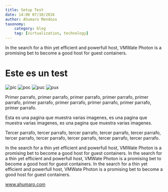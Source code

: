 ```yaml
---
title: Setup Test
date: 14:00 07/10/2016
author: Ahumaro Mendoza
taxonomy:
    category: blog
    tag: [virtualization, technology]
---
```


In the search for a thin yet efficient and powerfull host, VMWate Photon is a promising bet to become a good host for guest containers.

<div itemscope itemtype="http://schema.org/Article">
  <h1 itemprop="name">Este es un test</h1>
  <img alt="pic" src="http://www.ahumaro.com/pic.jpg" />
  <img alt="poc" src="http://www.ahumaro.com/poc.jpg" />
  <img alt="puc" src="http://www.ahumaro.com/puc.jpg" />
  <img itemprop="image" alt="pux" src="test/unsplash.png" />
  <p>Primer parrafo, primer parrafo, primer parrafo, primer parrafo, primer parrafo, primer parrafo, primer parrafo, primer parrafo, primer parrafo, primer parrafo.</p>
  <p itemprop="description">Esta es una pagina que muestra varias imagenes, es una pagina que muestra varias imagenes, es una pagina que muestra varias imagenes.</p>
  <p>Tercer parrafo, tercer parrafo, tercer parrafo, tercer parrafo, tercer parrafo, tercer parrafo, tercer parrafo, tercer parrafo, tercer parrafo, tercer parrafo.</p>
</div>

In the search for a thin yet efficient and powerfull host, VMWate Photon is a promising bet to become a good host for guest containers.
In the search for a thin yet efficient and powerfull host, VMWate Photon is a promising bet to become a good host for guest containers.
In the search for a thin yet efficient and powerfull host, VMWate Photon is a promising bet to become a good host for guest containers.
 
  <script src="https://apis.google.com/js/platform.js" async defer></script>
  <div class="g-plus" data-action="share" data-href="/Articles/test"></div>

www.ahumaro.com